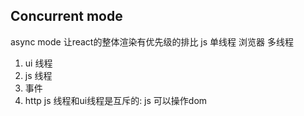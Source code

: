 ## Concurrent mode
async mode
让react的整体渲染有优先级的排比
js 单线程
浏览器 多线程
1. ui 线程
2. js 线程
3. 事件
4. http
js 线程和ui线程是互斥的: js 可以操作dom